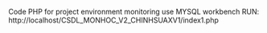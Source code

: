 Code PHP for project environment monitoring use MYSQL workbench 
RUN: http://localhost/CSDL_MONHOC_V2_CHINHSUAXV1/index1.php
